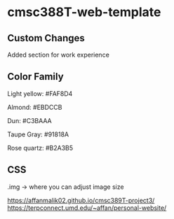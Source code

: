 # cmsc388T-web-template

## Custom Changes
Added section for work experience

## Color Family
Light yellow: #FAF8D4

Almond: #EBDCCB

Dun: #C3BAAA

Taupe Gray: #91818A

Rose quartz: #B2A3B5

## CSS
.img -> where you can adjust image size

https://affanmalik02.github.io/cmsc389T-project3/
https://terpconnect.umd.edu/~affan/personal-website/